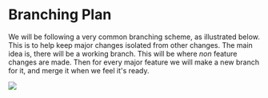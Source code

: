 # Branching Plan

We will be following a very common branching scheme, as illustrated below. This is to help keep major changes isolated from other changes. The main idea is, there will be a working branch. This will be where _non_ feature changes are made. Then for every major feature we will make a new branch for it, and merge it when we feel it's ready.

![](http://nvie.com/img/2009/12/Screen-shot-2009-12-24-at-11.32.03.png)